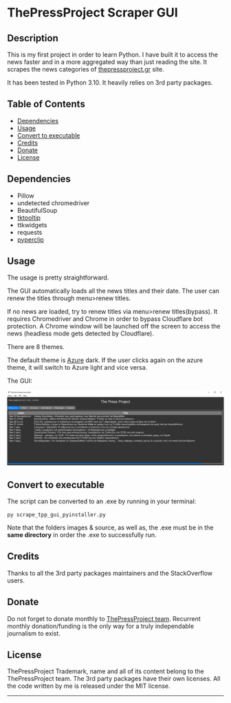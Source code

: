 # ThePressProject Scraper GUI

## Description

This is my first project in order to learn Python. 
I have built it to access the news faster and in a more aggregated way than just reading the site.
It scrapes the news categories of [thepressproject.gr](https://thepressproject.gr/) site.

It has been tested in Python 3.10. It heavily relies on 3rd party packages.


## Table of Contents
- [Dependencies](#dependencies)
- [Usage](#usage)
- [Convert to executable](#convert-to-executable)
- [Credits](#credits)
- [Donate](#donate)
- [License](#license)

## Dependencies

- Pillow
- undetected chromedriver
- BeautifulSoup
- [tktooltip](https://github.com/gnikit/tkinter-tooltip)
- ttkwidgets
- requests
- [pyperclip](https://github.com/asweigart/pyperclip)

## Usage

The usage is pretty straightforward. 

The GUI automatically loads all the news titles and their date. The user can renew the titles through menu>renew titles.

If no news are loaded, try to renew titles via menu>renew titles(bypass). It requires Chromedriver and Chrome in order 
to bypass Cloudflare bot protection. A Chrome window will be launched off the screen to access the news (headless mode
gets detected by Cloudflare).

There are 8 themes. 

The default theme is [Azure](https://github.com/rdbende/Azure-ttk-theme) dark. If the user clicks again on the azure theme, it will switch to Azure light and vice versa. 

The GUI:


    
![alt text](https://github.com/LabAsim/scrape_tpp_gui/blob/main/assets/images/image.png)


## Convert to executable

The script can be converted to an .exe by running in your terminal: 

	py scrape_tpp_gui_pyinstaller.py 


Note that the folders images & source, as well as, the .exe must be in the **same directory** in order the .exe to successfully run.

## Credits

Thanks to all the 3rd party packages maintainers and the StackOverflow users.
## Donate

Do not forget to donate monthly to [ThePressProject team](https://community.thepressproject.gr/?lang=en). Recurrent monthly donation/funding is the only way for a truly independable journalism to exist. 

## License
ThePressProject Trademark, name and all of its content belong to the ThePressProject team. 
The 3rd party packages have their own licenses.
All the code written by me is released under the MIT license.

---


